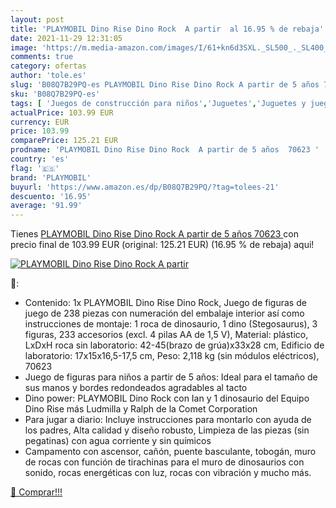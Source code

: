 ```yaml
---
layout: post
title: 'PLAYMOBIL Dino Rise Dino Rock  A partir  al 16.95 % de rebaja'
date: 2021-11-29 12:31:05
image: 'https://m.media-amazon.com/images/I/61+kn6d3SXL._SL500_._SL400_.jpg'
comments: true
category: ofertas
author: 'tole.es'
slug: 'B08Q7B29PQ-es PLAYMOBIL Dino Rise Dino Rock A partir de 5 años 70623'
sku: 'B08Q7B29PQ-es'
tags: [ 'Juegos de construcción para niños','Juguetes','Juguetes y juegos','Sets de construcción','playmobil', ]
actualPrice: 103.99 EUR
currency: EUR
price: 103.99
comparePrice: 125.21 EUR
prodname: 'PLAYMOBIL Dino Rise Dino Rock  A partir de 5 años  70623 '
country: 'es'
flag: '🇪🇸'
brand: 'PLAYMOBIL'
buyurl: 'https://www.amazon.es/dp/B08Q7B29PQ/?tag=tolees-21'
descuento: '16.95'
average: '91.99'
---
```


Tienes [PLAYMOBIL Dino Rise Dino Rock  A partir de 5 años  70623 ](https://www.amazon.es/dp/B08Q7B29PQ/?tag=tolees-21) con precio final de  103.99 EUR (original: 125.21 EUR) (16.95 %  de rebaja) aqui!

[![PLAYMOBIL Dino Rise Dino Rock  A partir ](https://m.media-amazon.com/images/I/61+kn6d3SXL._SL500_._SL400_.jpg)](https://www.amazon.es/dp/B08Q7B29PQ/?tag=tolees-21)

🔎:

- Contenido: 1x PLAYMOBIL Dino Rise Dino Rock, Juego de figuras de juego de 238 piezas con numeración del embalaje interior así como instrucciones de montaje: 1 roca de dinosaurio, 1 dino (Stegosaurus), 3 figuras, 233 accesorios (excl. 4 pilas AA de 1,5 V), Material: plástico, LxDxH roca sin laboratorio: 42-45(brazo de grúa)x33x28 cm, Edificio de laboratorio: 17x15x16,5-17,5 cm, Peso: 2,118 kg (sin módulos eléctricos), 70623
- Juego de figuras para niños a partir de 5 años: Ideal para el tamaño de sus manos y bordes redondeados agradables al tacto
- Dino power: PLAYMOBIL Dino Rock con Ian y 1 dinosaurio del Equipo Dino Rise más Ludmilla y Ralph de la Comet Corporation
- Para jugar a diario: Incluye instrucciones para montarlo con ayuda de los padres, Alta calidad y diseño robusto, Limpieza de las piezas (sin pegatinas) con agua corriente y sin químicos
- Campamento con ascensor, cañón, puente basculante, tobogán, muro de rocas con función de tirachinas para el muro de dinosaurios con sonido, rocas energéticas con luz, rocas con vibración y mucho más.

[🛒 Comprar!!!](https://www.amazon.es/dp/B08Q7B29PQ/?tag=tolees-21)
